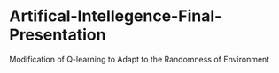 # Artifical-Intellegence-Final-Presentation
Modification of Q-learning to Adapt to the Randomness of Environment
